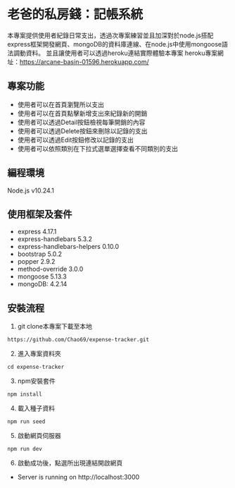 # 老爸的私房錢：記帳系統
本專案提供使用者紀錄日常支出，透過次專案練習並且加深對於node.js搭配express框架開發網頁、mongoDB的資料庫連線、在node.js中使用mongoose語法調動資料。
並且讓使用者可以透過heroku連結實際體驗本專案
heroku專案網址：https://arcane-basin-01596.herokuapp.com/

## 專案功能
- 使用者可以在首頁瀏覽所以支出
- 使用者可以在首頁點擊新增支出來紀錄新的開銷
- 使用者可以透過Detail按鈕檢視每筆開銷的內容
- 使用者可以透過Delete按鈕來刪除以記錄的支出
- 使用者可以透過Edit按鈕修改以記錄的支出
- 使用者可以依照類別在下拉式選單選擇查看不同類別的支出

## 編程環境
Node.js v10.24.1

## 使用框架及套件
- express 4.17.1
- express-handlebars 5.3.2
- express-handlebars-helpers 0.10.0
- bootstrap 5.0.2
- popper 2.9.2
- method-override 3.0.0
- mongoose 5.13.3
- mongoDB: 4.2.14

## 安裝流程
1. git clone本專案下載至本地
```
https://github.com/Chao69/expense-tracker.git
```
2. 進入專案資料夾
```
cd expense-tracker
```
3. npm安裝套件
```
npm install
```
4. 載入種子資料
```
npm run seed
```
5. 啟動網頁伺服器
```
npm run dev
```
6. 啟動成功後，點選所出現連結開啟網頁
-  Server is running on http://localhost:3000